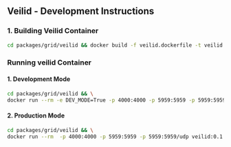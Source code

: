 ## Veilid - Development Instructions

### 1. Building Veilid Container

```sh
cd packages/grid/veilid && docker build -f veilid.dockerfile -t veilid:0.1 .
```

### Running veilid Container

#### 1. Development Mode

```sh
cd packages/grid/veilid && \
docker run --rm -e DEV_MODE=True -p 4000:4000 -p 5959:5959 -p 5959:5959/udp  -v $(pwd)/server:/app/server veilid:0.1
```

#### 2. Production Mode

```sh
cd packages/grid/veilid && \
docker run --rm  -p 4000:4000 -p 5959:5959 -p 5959:5959/udp veilid:0.1
```

